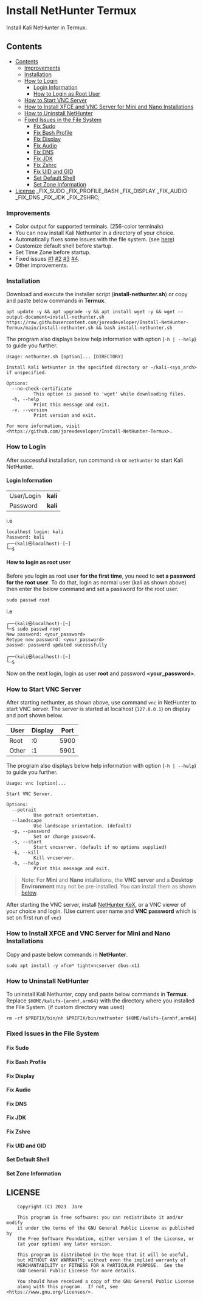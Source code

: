 # Install NetHunter Termux

Install Kali NetHunter in Termux.

## Contents

- [Contents](#contents)
  - [Improvements](#improvements)
  - [Installation](#installation)
  - [How to Login](#how-to-login)
    - [Login Information](#login-information)
    - [How to Login as Root User](#how-to-login-as-root-user)
  - [How to Start VNC Server](#how-to-start-vnc-server)
  - [How to Install XFCE and VNC Server for Mini and Nano Installations](#how-to-install-xfce-and-vnc-server-for-mini-and-nano-installations)
  - [How to Uninstall NetHunter](#how-to-uninstall-nethunter)
  - [Fixed Issues in the File System](#fixed-issues-in-the-file-system)
    - [Fix Sudo](#fix-sudo)
    - [Fix Bash Profile](#fix-bash-profile)
    - [Fix Display](#fix-display)
    - [Fix Audio](#fix-audio)
    - [Fix DNS](#fix-dns)
    - [Fix JDK](#fix-jdk)
    - [Fix Zshrc](#fix-zshrc)
    - [Fix UID and GID](#fix-uid-and-gid)
    - [Set Default Shell](#set-default-shell)
    - [Set Zone Information](#set-zone-information)
- [License](#license)
_FIX_SUDO _FIX_PROFILE_BASH _FIX_DISPLAY _FIX_AUDIO _FIX_DNS _FIX_JDK _FIX_ZSHRC;

### Improvements

 - Color output for supported terminals. (256-color terminals)
 - You can now install Kali Nethunter in a directory of your choice.
 - Automatically fixes some issues with the file system. (see [here](#fixed-issues-in-the-file-system))
 - Customize default shell before startup.
 - Set Time Zone before startup.
 - Fixed issues [#1][i1] [#2][i2] [#3][i3] [#4][i4].
 - Other improvements.

### Installation

Download and execute the installer script (**install-nethunter.sh**) or copy and paste below commands in **Termux**.

```
apt update -y && apt upgrade -y && apt install wget -y && wget --output-document=install-nethunter.sh https://raw.githubusercontent.com/jorexdeveloper/Install-NetHunter-Termux/main/install-nethunter.sh && bash install-nethunter.sh
```

The program also displays below help information with option (`-h | --help`) to guide you further.

```
Usage: nethunter.sh [option]... [DIRECTORY]

Install Kali NetHunter in the specified directory or ~/kali-<sys_arch> if unspecified.

Options:
  --no-check-certificate
          This option is passed to 'wget' while downloading files.
  -h, --help
          Print this message and exit.
  -v. --version
          Print version and exit.

For more information, visit <https://github.com/jorexdeveloper/Install-NetHunter-Termux>.
```

### How to Login

After successful installation, run command `nh` or `nethunter` to start Kali NetHunter.

#### Login Information

|                   |          |
|-------------------|----------|
| User/Login        | **kali** |
| Password          | **kali** |

i.e

```
localhost login: kali
Password: kali
┌──(kali㉿localhost)-[~]
└─$
```

#### How to login as root user

Before you login as root user **for the first time**, you need to **set a password for the root user**. To do that, login as normal user (kali as shown above) then enter the below command and set a password for the root user.

```
sudo passwd root
```

i.e

```
┌──(kali㉿localhost)-[~]
└─$ sudo passwd root
New password: <your_password>
Retype new password: <your_password>
passwd: password updated successfully

┌──(kali㉿localhost)-[~]
└─$
```

Now on the next login, login as user **root** and password **<your_password>**.

### How to Start VNC Server

After starting nethunter, as shown above, use command `vnc` in NetHunter to start VNC server. The server is started at localhost (`127.0.0.1`) on display and port shown below.

| User  | Display  | Port |
|-------|----------|------|
| Root  | :0       | 5900 |
| Other | :1       | 5901 |

The program also displays below help information with option (`-h | --help`) to guide you further.

```
Usage: vnc [option]...

Start VNC Server.

Options:
  --potrait
          Use potrait orientation.
  --landscape
          Use landscape orientation. (default)
  -p, --password
          Set or change password.
  -s, --start
          Start vncserver. (default if no options supplied)
  -k, --kill
          Kill vncserver.
  -h, --help
          Print this message and exit.
```

  > Note: For **Mini** and **Nano** intallations, the **VNC server** and a **Desktop Environment** may not be pre-installed. You can install them as shown [below](#install-xfce-and-vnc-server-for-mini-and-nano-installations).

After starting the VNC server, install [NetHunter KeX](https://store.nethunter.com/en/packages/com.offsec.nethunter.kex/), or a VNC viewer of your choice and login. (Use current user name and **VNC password** which is set on first run of `vnc`)

### How to Install XFCE and VNC Server for Mini and Nano Installations

Copy and paste below commands in **NetHunter**.

```
sudo apt install -y xfce* tightvncserver dbus-x11
```

### How to Uninstall NetHunter

To uninstall Kali Nethunter, copy and paste below commands in **Termux**. Replace `$HOME/kalifs-{armhf,arm64}` with the directory where you installed the File System. (if custom directory was used)

```
rm -rf $PREFIX/bin/nh $PREFIX/bin/nethunter $HOME/kalifs-{armhf,arm64}
```

### Fixed Issues in the File System

#### Fix Sudo

#### Fix Bash Profile

#### Fix Display

#### Fix Audio

#### Fix DNS

#### Fix JDK

#### Fix Zshrc

#### Fix UID and GID

#### Set Default Shell

#### Set Zone Information

## LICENSE

```
    Copyright (C) 2023  Jore

    This program is free software: you can redistribute it and/or modify
    it under the terms of the GNU General Public License as published by
    the Free Software Foundation, either version 3 of the License, or
    (at your option) any later version.

    This program is distributed in the hope that it will be useful,
    but WITHOUT ANY WARRANTY; without even the implied warranty of
    MERCHANTABILITY or FITNESS FOR A PARTICULAR PURPOSE.  See the
    GNU General Public License for more details.

    You should have received a copy of the GNU General Public License
    along with this program.  If not, see <https://www.gnu.org/licenses/>.
```

[i1]: https://github.com/jorexdeveloper/Install-NetHunter-Termux/issues/1
[i2]: https://github.com/jorexdeveloper/Install-NetHunter-Termux/issues/2
[i3]: https://github.com/jorexdeveloper/Install-NetHunter-Termux/issues/3
[i4]: https://github.com/jorexdeveloper/Install-NetHunter-Termux/issues/4
